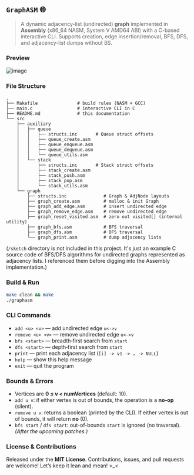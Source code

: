 ## `GraphASM` 🌐

> A dynamic adjacency-list (undirected) **graph** implemented in **Assembly** (x86\_64 NASM, System V AMD64 ABI) with a C-based interactive CLI.
> Supports creation, edge insertion/removal, BFS, DFS, and adjacency-list dumps without BS.

### Preview

![image](https://github.com/user-attachments/assets/d200368e-d143-4d86-973d-40eba5934d6b)

### File Structure

```
.
├── Makefile               # build rules (NASM + GCC)
├── main.c                 # interactive CLI in C
├── README.md              # this documentation
└── src
    ├── auxiliary
    │   ├── queue
    │   │   ├── structs.inc       # Queue struct offsets
    │   │   ├── queue_create.asm
    │   │   ├── queue_enqueue.asm
    │   │   ├── queue_dequeue.asm
    │   │   └── queue_utils.asm
    │   └── stack
    │       ├── structs.inc       # Stack struct offsets
    │       ├── stack_create.asm
    │       ├── stack_push.asm
    │       ├── stack_pop.asm
    │       └── stack_utils.asm
    └── graph
        ├── structs.inc              # Graph & AdjNode layouts
        ├── graph_create.asm         # malloc & init Graph
        ├── graph_add_edge.asm       # insert undirected edge
        ├── graph_remove_edge.asm    # remove undirected edge
        ├── graph_reset_visited.asm  # zero out visited[] (internal utility)
        ├── graph_bfs.asm            # BFS traversal
        ├── graph_dfs.asm            # DFS traversal
        └── graph_print.asm          # dump adjacency lists
```

(`/sketch` directory is not included in this project. It's just an example C source code of BFS/DFS algorithms for undirected graphs represented as adjacency lists. I referenced them before digging into the Assembly implementation.)

### Build & Run

```bash
make clean && make
./graphasm
```

### CLI Commands

* `add <u> <v>`      — add undirected edge `u<->v`
* `remove <u> <v>`   — remove undirected edge `u<->v`
* `bfs <start>`      — breadth‐first search from `start`
* `dfs <start>`      — depth‐first search from `start`
* `print`            — print each adjacency list (`[i] -> v1 -> … -> NULL`)
* `help`             — show this help message
* `exit`             — quit the program

### Bounds & Errors

* Vertices are **0 ≤ v < numVertices** (default: 10).
* `add u v`: if either vertex is out of bounds, the operation is a **no-op** (silent).
* `remove u v`: returns a boolean (printed by the CLI). If either vertex is out of bounds, it will return **no** (0).
* `bfs start` / `dfs start`: out-of-bounds `start` is ignored (no traversal).  *(After the upcoming patches.)*

### License & Contributions

Released under the **MIT License**.
Contributions, issues, and pull requests are welcome! Let’s keep it lean and mean! >_<
